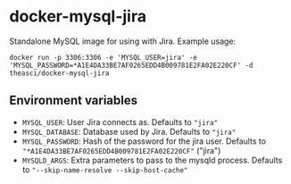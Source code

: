 docker-mysql-jira
============

Standalone MySQL image for using with Jira. Example usage:

    docker run -p 3306:3306 -e 'MYSQL_USER=jira' -e 'MYSQL_PASSWORD=*A1E4DA33BE7AF0265EDD4B009781E2FA02E220CF' -d theasci/docker-mysql-jira

Environment variables
---------------------

 - `MYSQL_USER`: User Jira connects as. Defaults to `"jira"`
 - `MYSQL_DATABASE`: Database used by Jira. Defaults to `"jira"`
 - `MYSQL_PASSWORD`: Hash of the password for the jira user. Defaults to `"*A1E4DA33BE7AF0265EDD4B009781E2FA02E220CF"` ("jira")
 - `MYSQLD_ARGS`: Extra parameters to pass to the mysqld process. Defaults to `"--skip-name-resolve --skip-host-cache"`
